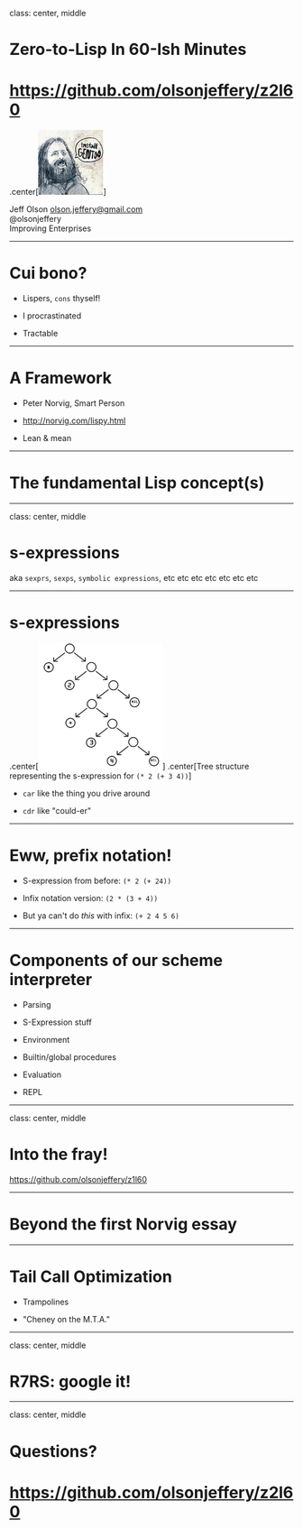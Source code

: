 class: center, middle

# Zero-to-Lisp In 60-Ish Minutes

# https://github.com/olsonjeffery/z2l60

.center[![Center-aligned image](/content/gravatar.jpg)]

Jeff Olson <olson.jeffery@gmail.com><br />
@olsonjeffery<br />
Improving Enterprises<br />

---

# Cui bono?

- Lispers, `cons` thyself!

- I procrastinated

- Tractable

---

# A Framework

- Peter Norvig, Smart Person

- http://norvig.com/lispy.html

- Lean & mean

---

# The fundamental Lisp concept(s)

---

class: center, middle

# s-expressions

aka `sexprs`, `sexps`, `symbolic expressions`, etc etc etc etc etc etc etc

---

# s-expressions

.center[![Center-aligned image](/content/sexprs.png)]
.center[Tree structure representing the s-expression for `(* 2 (+ 3 4))`]

- `car` like the thing you drive around

- `cdr` like "could-er"

---

# Eww, prefix notation!

- S-expression from before: `(* 2 (+ 24))`

- Infix notation version: `(2 * (3 + 4))`

- But ya can't do *this* with infix: `(+ 2 4 5 6)`

---

# Components of our scheme interpreter

- Parsing

- S-Expression stuff

- Environment

- Builtin/global procedures

- Evaluation

- REPL

---

class: center, middle

# Into the fray!

https://github.com/olsonjeffery/z1l60

---

# Beyond the first Norvig essay

---

# Tail Call Optimization

- Trampolines

- "Cheney on the M.T.A."

---

class: center, middle

# R7RS: google it!

---

class: center, middle

# Questions?

# https://github.com/olsonjeffery/z2l60
